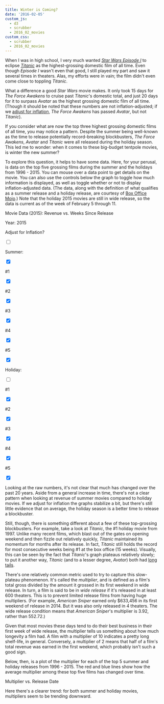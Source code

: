 ```yaml
---
title: Winter is Coming?
date: '2016-02-05'
custom_js: 
  - d3
  - scrubber
  - 2016_02_movies
custom_css: 
  - scrubber
  - 2016_02_movies
---
```

When I was in high school, I very much wanted _<a href="http://www.imdb.com/title/tt0120915/" target="_blank">Star Wars Episode I</a>_ to eclipse _<a href="http://www.imdb.com/title/tt0120338/?ref_=nv_sr_1" target="_blank">Titanic</a>_ as the highest-grossing domestic film of all time. Even though _Episode I_ wasn't even that good, I still played my part and saw it several times in theaters. Alas, my efforts were in vain; the film didn't even come close to toppling _Titanic_.

What a difference a good _Star Wars_ movie makes. It only took 15 days for _The Force Awakens_ to cruise past _Titanic_'s domestic total, and just 20 days for it to surpass _Avatar_ as the highest grossing domestic film of all time. (Though it should be noted that these numbers are not inflation-adjusted; if we <a href="http://www.boxofficemojo.com/alltime/adjusted.htm" target="_blank">adjust for inflation</a>, _The Force Awakens_ has passed _Avatar_, but not _Titanic_).

If you consider what are now the top three highest grossing domestic films of all time, you may notice a pattern. Despite the summer being well-known as the time to release potentially record-breaking blockbusters, _The Force Awakens_, _Avatar_ and _Titanic_ were all released during the holiday season. This led me to wonder: when it comes to these big-budget tentpole movies, is winter the new summer?

To explore this question, it helps to have some data. Here, for your perusal, is data on the top five grossing films during the summer and the holidays from 1996 - 2015. You can mouse over a data point to get details on the movie. You can also use the controls below the graph to toggle how much information is displayed, as well as toggle whether or not to display inflation-adjusted data. (The data, along with the definition of what qualifies as a summer release and a holiday release, are courtesy of <a href="http://www.boxofficemojo.com/seasonal/" target="_blank">Box Office Mojo</a>.) Note that the holiday 2015 movies are still in wide release, so the data is current as of the week of February 5 through 11.

<div class="math-area">
  <div class="math-area-title centered">
    Movie Data (<span class="graph-year">2015</span>): <span id="graph-type">Revenue</span> vs. Weeks Since Release
  </div>
  <div class="math-area-body-visible">
    <div id="graph"></div>
    <div class="container-fluid" id="options">
      <div class="row">
        <div class="col-sm-2"><p>Year: <span class="graph-year">2015</span></p></div>
        <div class="col-sm-6"><div id="yearSlider"></div></div>
        <div class="col-sm-4"><p>Adjust for Inflation?</p>
          <div class="switch">
            <input id="inflation-toggle" class="toggle inflation-toggle" type="checkbox">
            <label for="inflation-toggle"></label>
          </div>
        </div>
      </div>
      <div class="row" id="summer-row">
        <div class="col-xs-2"><p>Summer:</p>
          <div class="switch">
            <input id="summer-toggle" class="toggle summer-toggle" type="checkbox" checked>
            <label for="summer-toggle"></label>
          </div>
        </div>
        <div class="col-xs-2"><p>#1</p>
          <div class="switch">
            <input id="toggle-0" class="toggle summer-toggle" type="checkbox" checked>
            <label for="toggle-0"></label>
          </div> 
        </div>
        <div class="col-xs-2"><p>#2</p>
          <div class="switch">
            <input id="toggle-1" class="toggle summer-toggle" type="checkbox" checked>
            <label for="toggle-1"></label>
          </div>
        </div>
        <div class="col-xs-2"><p>#3</p>
          <div class="switch">
            <input id="toggle-2" class="toggle summer-toggle" type="checkbox" checked>
            <label for="toggle-2"></label>
          </div>
        </div>
        <div class="col-xs-2"><p>#4</p>
          <div class="switch">
            <input id="toggle-3" class="toggle summer-toggle" type="checkbox" checked>
            <label for="toggle-3"></label>
          </div>
        </div>
        <div class="col-xs-2"><p>#5</p>
          <div class="switch">
            <input id="toggle-4" class="toggle summer-toggle" type="checkbox" checked>
            <label for="toggle-4"></label>
          </div>
        </div>
      </div>
      <div class="row" id="holiday-row">
        <div class="col-xs-2"><p>Holiday:</p>
          <div class="switch">
            <input id="holiday-toggle" class="toggle holiday-toggle" type="checkbox">
            <label for="holiday-toggle"></label>
          </div>
        </div>
        <div class="col-xs-2"><p>#1</p>
          <div class="switch">
            <input id="toggle-5" class="toggle holiday-toggle" type="checkbox" checked>
            <label for="toggle-5"></label>
          </div> 
        </div>
        <div class="col-xs-2"><p>#2</p>
          <div class="switch">
            <input id="toggle-6" class="toggle holiday-toggle" type="checkbox" checked>
            <label for="toggle-6"></label>
          </div>
        </div>
        <div class="col-xs-2"><p>#3</p>
          <div class="switch">
            <input id="toggle-7" class="toggle holiday-toggle" type="checkbox" checked>
            <label for="toggle-7"></label>
          </div>
        </div>
        <div class="col-xs-2"><p>#4</p>
          <div class="switch">
            <input id="toggle-8" class="toggle holiday-toggle" type="checkbox" checked>
            <label for="toggle-8"></label>
          </div>
        </div>
        <div class="col-xs-2"><p>#5</p>
          <div class="switch">
            <input id="toggle-9" class="toggle holiday-toggle" type="checkbox" checked>
            <label for="toggle-9"></label>
          </div>
        </div>
      </div>
    </div>
  </div>
</div>

Looking at the raw numbers, it's not clear that much has changed over the past 20 years. Aside from a general increase in time, there's not a clear pattern when looking at revenue of summer movies compared to holiday movies. If we adjust for inflation the graphs stabilize a bit, but there's still little evidence that on average, the holiday season is a better time to release a blockbuster.

Still, though, there is something different about a few of these top-grossing blockbusters. For example, take a look at _Titanic_, the #1 holiday movie from 1997. Unlike many recent films, which blast out of the gates on opening weekend and then fizzle out relatively quickly, _Titanic_ maintained its momentum for months after its release. In fact, _Titanic_ still holds the record for most consecutive weeks being #1 at the box office (15 weeks). Visually, this can be seen by the fact that _Titanic_'s graph plateaus relatively slowly; to put it another way, _Titanic_ (and to a lesser degree, _Avatar_) both had <a href="https://en.wikipedia.org/wiki/Long_tail" target="_blank">long tails</a>.

There's one relatively common metric used to try to capture this slow-plateau phenomenon. It's called the _multiplier_, and is defined as a film's total gross divided by the amount it grossed in its first weekend in wide release. In turn, a film is said to be in _wide release_ if it's released in at least 600 theaters. This is to prevent limited release films from having huge multipliers. (For example, _American Sniper_ earned only $633,456 in its first weekend of release in 2014. But it was also only released in 4 theaters. The wide release condition means that _American Sniper_'s multiplier is 3.92, rather than 552.72.)

Given that most movies these days tend to do their best business in their first week of wide release, the multiplier tells us something about how much longevity a film had. A film with a multiplier of 10 indicates a pretty long shelf-life, in general. Conversely, a multiplier of 2 means that half of a film's total revenue was earned in the first weekend, which probably isn't such a good sign.

Below, then, is a plot of the multiplier for each of the top 5 summer and holiday releases from 1996 - 2015. The red and blue lines show how the average multiplier among these top five films has changed over time.

<div class="math-area">
  <div class="math-area-title centered">
    Multiplier vs. Release Date
  </div>
  <div class="math-area-body-visible">
    <div id="multiplier-graph"></div>
  </div>
</div>

Here there's a clearer trend: for both summer and holiday movies, multipliers seem to be trending downward. 